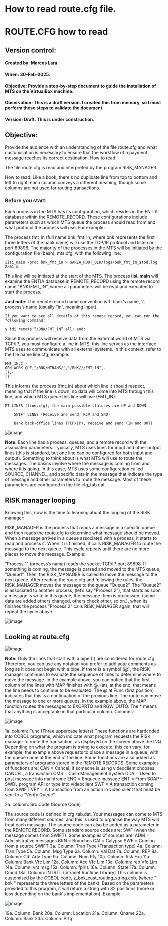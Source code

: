 # How to read route.cfg file.

# ROUTE.CFG how to read


## Version control:

#### Created by: 	 Marcos Lara
#### When:	 30-Feb-2025.
#### Objective: Provide a step-by-step document to guide the installation of MTS on the VirtualBox machine.
#### Observation:	This is a draft version. I created this from memory, so I must perform these steps to validate the document.
#### Version:	Draft. This is under construction.

## Objective:

Provide the audience with an understanding of the file route.cfg and what customisation is necessary to ensure that the workflow of a payment message reaches its correct destination.
How to read:

The file route.cfg is read and interpreted by the program RISK_MANAGER.

How to read:
 Like a book, there's no duplicate line from top to bottom and left to right; each column conveys a different meaning, though some columns are not used for routing transactions.

### Before you start:

Each process in the MTS has its configuration, which resides in the ENTIA database within the REMOTE_RECORD. These configurations include parameters such as which MTS queue the process should read from and what protocol the process will use. For example:

The process fmt_in (full name bnk_fmt_in, where bnk represents the first three letters of the bank name) will use the TCP/IP protocol and listen on port 89898. The majority of the processes in the MTS will be initiated by the configuration file (bash), mts.cfg, with the following line:

    iisi_main -proc bnk_fmt_in > $AREA_ROOT_DIR/logs/bnk_fmt_in_$tod.log 2>&1 &

This line will be initiated at the start of the MTS. The process **iisi_main** will examine the ENTIA database in REMOTE_RECORD using the remote record name “BNK/FMT_IN”, where all parameters will be read and executed to start the process. 

**Just note**: The remote record name convention is 1. bank’s name, 2. process’s name (usually “in”, meaning input).

	If you want to see all details of this remote record, you can run the following command:
 
	$ idi remote:”/BNK/FMT_IN” all: end:
 
Since this process will receive data from the external world of MTS via TCP/IP, you must configure a line in MTS; this line serves as the interface MTS uses to communicate with all external systems. In this context, refer to the file name line.cfg; example:

    FMT_IN,C,-
    GEN_WORK_QUE,"/BNK/MTRANS/","/BNK///FMT_IN",-
    (),-
    ()

This informs the process (fmt_in) about which line it should respect, meaning that if the line is down, no data will come into MTS through this line, and which MTS queue this line will use (FMT_IN).

	MT LINES (line.cfg), the main possible statuses are UP and DOWN.

		SWIFT LINES (Receive and send, RCV and SND)
  
		Bank back-office lines (TCP/IP), receive and send (IN and OUT)


![image](https://github.com/user-attachments/assets/ccddf8e9-69ec-4a98-a65d-b9a48f90755c)



**Note:** Each line has a process, queues, and a remote record with the associated parameters. Typically, MTS uses lines for input and other output lines (this is standard, but one line can be configured for both input and output).
Something to think about is what MTS will use to route the messages. The basics involve where the message is coming from and where it is going. In this case, MTS uses some configuration called SOURCE, CHANNEL, and specific data in the message that indicate the type of message and other parameters to route the message. Most of these parameters are configured in the file cfg_tab.dat.

## RISK manager looping

Knowing this, now is the time to learning about the looping of the RISK manager:

RISK_MANAGER is the process that reads a message in a specific queue and then reads the route.cfg to determine what message should be moved.
When a message arrives in a queue associated with a process, it starts to read and process it. When it is finished, it calls RISK_MANAGER to route the message to the next queue.
This cycle repeats until there are no more places to move the message. Example:

”Process 1” (process’s name) reads the socket TCP/IP port 89898. If something is coming, the message is parsed and moved to the MTS queue, ”Queue1”. Then, the RISK_MANAGER is called to move the message to the next queue.
After reading the route.cfg and following the rules, the RISK_MANAGER moves the message to the queue “Queue2”.
The ”Queue2” is associated to another process, (let’s say ”Process 2”), that starts as soon a message is write in this queue, the message them is processed, (some data are added others changed, others check other, so on.), when its finishes the process ”Process 2” calls RISK_MANAGER again, that will repeat the cycle above.


![image](https://github.com/user-attachments/assets/0834de92-54e5-466b-9b40-124ecd81c3d7)

## Looking at route.cfg

 ![image](https://github.com/user-attachments/assets/9eb0e54c-93d4-4af0-8cfa-d37f2141fd81)


**Note:** Only the lines that start with a pipe (|) are considered for route.cfg. Therefore, you can use any notation you prefer to add your comments as long as it does not begin with a pipe. 
If there is a symbol (@), the RISK manager continues to evaluate the sequence of lines to determine where to move the message.
In the example above, you can notice that the first column of the lines with MAP finishes with @, (at), at the end; that means the line needs to continue to be evaluated.
The @ at Func (first position) indicates that this is a continuation of the previous line. The route can move the message to one or more queues. In the example above, the MAP function routes the messages to EXCPRTQ and RGW_OUTQ.
The * means that anything is acceptable in that particular column. 
Columns:

![image](https://github.com/user-attachments/assets/fbc52d66-7acc-469c-977b-fa17bff821e3)





1a. column: Func (Three uppercase letters)
These functions are hardcoded into COBOL programs, which indicate what program requests the RISK manager to route the transaction, as displayed on the screen above the INQ. Depending on what the program is trying to execute, this can vary; for example, the example above requests to place a message in a queue, with the queue name at the end of the line. Some functions are also added as parameters of programs stored in the REMOTE RECORDS.
Some examples of functions are:
CAN = Cancel; if someone is using videoclient chooses CANCEL, a transaction
CMS = Cash Management System
DDA = Used to post message into mainframe 
ENQ = Enqueue message
ENT = From SOAP – SWDL program API or type into videoclient
SWF = A transaction coming from SWIFT
VFY = A transaction from an action in video client that must be sent to a “Verify Queue”.

2a.  column: Src Code (Source Code)

The source code is defined in cfg_tab.dat. Your messages can come to MTS from many different sources, and this is used to organise the way MTS will treat each message. The source code can also be added as a parameter in the REMOTE RECORD. Some standard source codes are: SWF (when the message comes from SWIFT). 
Some examples of sources are:
ADM = Administrative messages
BRN = Branches
CAI = Calypso
SWF = Coming from a source SWIFT
3a. Column: Tran Type (Transaction type)
4a. Column: Tran Type
5a. Column: Msg Type
6a. Column:  Val Dat
7a. Column: REP
8a. Column: Cdt Adv Type
9a. Column: Num Pty
10a. Column: Rsk Exc
11a. Column: Bank Vfc Lim
12a. Column: Acc Vfc Lim
13a. Column: rep Vfc Lim
14a. Column: vrs msg
15a. Column: fplrls
16a. Column: State
17a. Column: Cmnd
18a. Column: INTRTL (Intranet Runtime Library)
  This column is customised by the COBOL code, z_bnk_cust_routing_string.cob, (where " bnk " represents the three letters of the bank).
  Based on the parameters provided to this program, it will return a string with 32 positions (more or less depending on the bank's implementation).
  Example:
 
![image](https://github.com/user-attachments/assets/4fc111dc-49e6-496f-b381-4465425232ad)


19a. Column: Bank 
20a. Column: Location
21a. Column: Qname
22a. Column: Bank
23a. Column: Prtq














